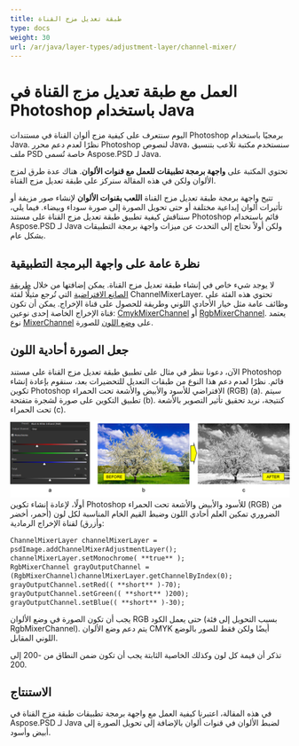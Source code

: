 ```yaml
---
title: طبقة تعديل مزج القناة
type: docs
weight: 30
url: /ar/java/layer-types/adjustment-layer/channel-mixer/
---
```


# العمل مع طبقة تعديل مزج القناة في Photoshop باستخدام Java

اليوم سنتعرف على كيفية مزج ألوان القناة في مستندات Photoshop برمجيًا باستخدام Java. نظرًا لعدم دعم محرر Photoshop لنصوص Java، سنستخدم مكتبة تلاعب بتنسيق ملف PSD خاصة تُسمى Aspose.PSD لـ Java.

تحتوي المكتبة على **واجهة برمجة تطبيقات للعمل مع قنوات الألوان**. هناك عدة طرق لمزج الألوان ولكن في هذه المقالة سنركز على طبقة تعديل مزج القناة.

تتيح واجهة برمجة طبقة تعديل مزج القناة **اللعب بقنوات الألوان** لإنشاء صور مزيفة أو تأثيرات ألوان إبداعية مختلفة أو حتى تحويل الصورة إلى صورة سوداء وبيضاء. فيما يلي، سنناقش كيفية تطبيق طبقة تعديل مزج القناة على مستند Photoshop قائم باستخدام Aspose.PSD لـ Java ولكن أولاً نحتاج إلى التحدث عن ميزات واجهة برمجة التطبيقات بشكل عام.

## نظرة عامة على واجهة البرمجة التطبيقية

لا يوجد شيء خاص في إنشاء طبقة تعديل مزج القناة. يمكن إضافتها من خلال [طريقة الصانع الافتراضية](https://reference.aspose.com/psd/java/com.aspose.psd.fileformats.psd/PsdImage#addChannelMixerAdjustmentLayer--) التي تُرجع مثيلًا لفئة ChannelMixerLayer. تحتوي هذه الفئة على وظائف عامة مثل خيار الأحادي اللوني وطريقة للحصول على قناة الإخراج. يمكن أن تكون قناة الإخراج الخاصة إحدى نوعين: [CmykMixerChannel](https://reference.aspose.com/psd/java/com.aspose.psd.fileformats.psd.layers.adjustmentlayers/CmykMixerChannel) أو [RgbMixerChannel](https://reference.aspose.com/psd/java/com.aspose.psd.fileformats.psd.layers.adjustmentlayers/RgbMixerChannel). يعتمد نوع [MixerChannel](https://reference.aspose.com/psd/java/com.aspose.psd.fileformats.psd.layers.adjustmentlayers/mixerchannel) على [وضع اللون](https://reference.aspose.com/psd/java/com.aspose.psd.fileformats.psd/PsdImage#getColorMode--) للصورة.

## جعل الصورة أحادية اللون

الآن، دعونا ننظر في مثال على تطبيق طبقة تعديل مزج القناة على مستند Photoshop قائم. نظرًا لعدم دعم هذا النوع من طبقات التعديل للتحضيرات بعد، سنقوم بإعادة إنشاء تكوين Photoshop الافتراضي للأسود والأبيض والأشعة تحت الحمراء (RGB) (a). سيتم تطبيق التكوين على صورة لشجرة متفتحة (b). كنتيجة، نريد تحقيق تأثير التصوير بالأشعة تحت الحمراء (c).

![مثال على طبقة تعديل مزج القناة](channel-mixer-adjustment-psd-layer-figure-1.png) أولًا، لإعادة إنشاء تكوين Photoshop للأسود والأبيض والأشعة تحت الحمراء (RGB) من الضروري تمكين العلم أحادي اللون وضبط القيم الخام المناسبة لكل لون (أحمر، أخضر وأزرق) لقناة الإخراج الرمادية:

```
ChannelMixerLayer channelMixerLayer = psdImage.addChannelMixerAdjustmentLayer();
channelMixerLayer.setMonochrome( **true** );
RgbMixerChannel grayOutputChannel = (RgbMixerChannel)channelMixerLayer.getChannelByIndex(0);
grayOutputChannel.setRed(( **short** )-70);
grayOutputChannel.setGreen(( **short** )200);
grayOutputChannel.setBlue(( **short** )-30);
```

يجب أن تكون الصورة في وضع الألوان RGB حتى يعمل الكود (بسبب التحويل إلى فئة RgbMixerChannel). يتم دعم وضع الألوان CMYK أيضًا ولكن فقط للصور بالوضع اللوني المقابل.

تذكر أن قيمة كل لون وكذلك الخاصية الثابتة يجب أن تكون ضمن النطاق من -200 إلى 200.

## الاستنتاج

في هذه المقالة، اعتبرنا كيفية العمل مع واجهة برمجة تطبيقات طبقة مزج القناة في Aspose.PSD لـ Java لضبط الألوان في قنوات ألوان بالإضافة إلى تحويل الصورة إلى أبيض وأسود.